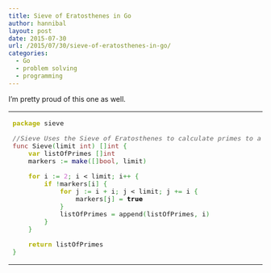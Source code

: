 ```yaml
---
title: Sieve of Eratosthenes in Go
author: hannibal
layout: post
date: 2015-07-30
url: /2015/07/30/sieve-of-eratosthenes-in-go/
categories:
  - Go
  - problem solving
  - programming
---
```

I&#8217;m pretty proud of this one as well.

<div class="wp_syntax">
  <table>
    <tr>
      <td class="code">
        <pre class="go" style="font-family:monospace;"><span style="color: #b1b100; font-weight: bold;">package</span> sieve
&nbsp;
<span style="color: #666666; font-style: italic;">//Sieve Uses the Sieve of Eratosthenes to calculate primes to a certain limit</span>
<span style="color: #993333;">func</span> Sieve<span style="color: #339933;">(</span>limit <span style="color: #993333;">int</span><span style="color: #339933;">)</span> <span style="color: #339933;">[]</span><span style="color: #993333;">int</span> <span style="color: #339933;">{</span>
	<span style="color: #b1b100; font-weight: bold;">var</span> listOfPrimes <span style="color: #339933;">[]</span><span style="color: #993333;">int</span>
	markers <span style="color: #339933;">:=</span> <span style="color: #000066;">make</span><span style="color: #339933;">([]</span><span style="color: #993333;">bool</span><span style="color: #339933;">,</span> limit<span style="color: #339933;">)</span>
&nbsp;
	<span style="color: #b1b100; font-weight: bold;">for</span> <span style="">i</span> <span style="color: #339933;">:=</span> <span style="color: #cc66cc;">2</span><span style="color: #339933;">;</span> <span style="">i</span> &lt; limit<span style="color: #339933;">;</span> <span style="">i</span><span style="color: #339933;">++</span> <span style="color: #339933;">{</span>
		<span style="color: #b1b100; font-weight: bold;">if</span> <span style="color: #339933;">!</span>markers<span style="color: #339933;">[</span><span style="">i</span><span style="color: #339933;">]</span> <span style="color: #339933;">{</span>
			<span style="color: #b1b100; font-weight: bold;">for</span> j <span style="color: #339933;">:=</span> <span style="">i</span> <span style="color: #339933;">+</span> <span style="">i</span><span style="color: #339933;">;</span> j &lt; limit<span style="color: #339933;">;</span> j <span style="color: #339933;">+=</span> <span style="">i</span> <span style="color: #339933;">{</span>
				markers<span style="color: #339933;">[</span>j<span style="color: #339933;">]</span> <span style="color: #339933;">=</span> <span style="color: #000000; font-weight: bold;">true</span>
			<span style="color: #339933;">}</span>
			listOfPrimes <span style="color: #339933;">=</span> append<span style="color: #339933;">(</span>listOfPrimes<span style="color: #339933;">,</span> <span style="">i</span><span style="color: #339933;">)</span>
		<span style="color: #339933;">}</span>
	<span style="color: #339933;">}</span>
&nbsp;
	<span style="color: #b1b100; font-weight: bold;">return</span> listOfPrimes
<span style="color: #339933;">}</span></pre>
      </td>
    </tr>
  </table>
</div>